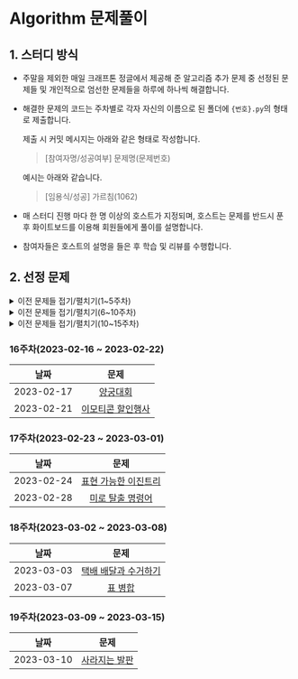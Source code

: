 # Algorithm 문제풀이

## 1. 스터디 방식

* 주말을 제외한 매일 크래프톤 정글에서 제공해 준 알고리즘 추가 문제  중 선정된 문제들 및 개인적으로 엄선한 문제들을 하루에 하나씩 해결합니다.

* 해결한 문제의 코드는 주차별로 각자 자신의 이름으로 된 폴더에 `{번호}.py`의 형태로 제출합니다.

  제출 시 커밋 메시지는 아래와 같은 형태로 작성합니다.

  >[참여자명/성공여부] 문제명(문제번호)

  예시는 아래와 같습니다.

  >[임용식/성공] 가르침(1062)

* 매 스터디 진행 마다 한 명 이상의 호스트가 지정되며, 호스트는 문제를 반드시 푼 후 화이트보드를 이용해 회원들에게 풀이를 설명합니다.

* 참여자들은 호스트의 설명을 들은 후 학습 및 리뷰를 수행합니다.

## 2. 선정 문제
<details>
  <summary>이전 문제들 접기/펼치기(1~5주차)</summary>

  <div markdown="1">  

### 1주차(2022-11-01 ~ 2022-11-02)

|    날짜    |                         문제                         | 호스트 |
| :--------: | :--------------------------------------------------: | :----: |
| 2022-11-01 | [가르침(1062)](https://www.acmicpc.net/problem/1062) | 임용식 |
| 2022-11-02 |  [로또(6603)](https://www.acmicpc.net/problem/6603)  | 손창한 |

### 2주차(2022-11-03 ~ 2022-11-09)

|    날짜    |                            문제                            | 호스트 |
| :--------: | :--------------------------------------------------------: | :----: |
| 2022-11-03 |  [기타 레슨(2343)](https://www.acmicpc.net/problem/2343)   | 이현홍 |
| 2022-11-04 | [랜선 자르기(1654)](https://www.acmicpc.net/problem/1654)  | 이선우 |
| 2022-11-07 | [별 찍기 - 10(2447)](https://www.acmicpc.net/problem/2447) | 장지영 |
| 2022-11-08 |    [에디터(1406)](https://www.acmicpc.net/problem/1406)    | 우한봄 |
| 2022-11-09 |  [버블 소트(1517)](https://www.acmicpc.net/problem/1517)   | 임용식 |

### 3주차(2022-11-10 ~ 2022-11-16)

|    날짜    |                           문제                            | 호스트 |
| :--------: | :-------------------------------------------------------: | :----: |
| 2022-11-10 | [문자열 폭발(9935)](https://www.acmicpc.net/problem/9935) | 손창한 |
| 2022-11-11 | [박스 채우기(1493)](https://www.acmicpc.net/problem/1493) | 이현홍 |
| 2022-11-14 |  [소수 경로(1963)](https://www.acmicpc.net/problem/1963)  | 이선우 |
| 2022-11-16 | [이모티콘(14226)](https://www.acmicpc.net/problem/14226)  | 장지영 |

### 4주차(2022-11-17 ~ 2022-11-23)

|    날짜    |                             문제                             | 호스트 |
| :--------: | :----------------------------------------------------------: | :----: |
| 2022-11-17 | [벽 부수고 이동하기(2206)](https://www.acmicpc.net/problem/2206) | 우한봄 |
| 2022-11-18 |    [달리기(16930)](https://www.acmicpc.net/problem/16930)    | 임용식 |
| 2022-11-21 |   [게임 개발(1516)](https://www.acmicpc.net/problem/1516)    | 손창한 |
| 2022-11-22 |   [연속합 2(13398)](https://www.acmicpc.net/problem/13398)   | 이현홍 |
| 2022-11-23 | [색종이 올려 놓기(2643)](https://www.acmicpc.net/problem/2643) | 이선우 |

### 5주차(2022-11-24 ~ 2022-11-30)

|    날짜    |                             문제                             | 호스트 |
| :--------: | :----------------------------------------------------------: | :----: |
| 2022-11-24 |  [캠프 준비(16938)](https://www.acmicpc.net/problem/16938)   | 임용식 |
| 2022-11-25 |    [나3곱2(16936)](https://www.acmicpc.net/problem/16936)    | 손창한 |
| 2022-11-28 | [십자가 찾기(16924)](https://www.acmicpc.net/problem/16924)  | 이현홍 |
| 2022-11-29 |      [작업(2056)](https://www.acmicpc.net/problem/2056)      | 이선우 |
| 2022-11-30 | [직사각형 탈출(16973)](https://www.acmicpc.net/problem/16973) | 장지영 |
</div>
</summary>
</details>

<details>
  <summary>이전 문제들 접기/펼치기(6~10주차)</summary>

  <div markdown="1">  

### 6주차(2022-12-01 ~ 2022-12-07)

|    날짜    |                            문제 1                            | 호스트 1 |                            문제2                             | 호스트 2 |
| :--------: | :----------------------------------------------------------: | :------: | :----------------------------------------------------------: | :------: |
| 2022-12-01 |     [스도쿠(2580)](https://www.acmicpc.net/problem/2580)     |  우한봄  | [스타트와 링크(14889)](https://www.acmicpc.net/problem/14889) |  박정은  |
| 2022-12-02 | [에너지 모으기(16198)](https://www.acmicpc.net/problem/16198) |  김세희  |     [퇴사(14501)](https://www.acmicpc.net/problem/14501)     |  장홍표  |
| 2022-12-05 |   [두 동전(16197)](https://www.acmicpc.net/problem/16197)    |  박재형  |  [테트로미노(14500)](https://www.acmicpc.net/problem/14500)  |  임용식  |
| 2022-12-06 |  [레이저 통신(6087)](https://www.acmicpc.net/problem/6087)   |  손창한  | [데스 나이트(16948)](https://www.acmicpc.net/problem/16948)  |  이현홍  |
| 2022-12-07 |  [아기 상어(16236)](https://www.acmicpc.net/problem/16236)   |  이선우  |   [돌 그룹(12886)](https://www.acmicpc.net/problem/12886)    |  장지영  |

### 7주차(2022-12-08 ~ 2022-12-14)

|    날짜    |                            문제 1                            | 호스트 1 |                            문제2                             | 호스트 2 |
| :--------: | :----------------------------------------------------------: | :------: | :----------------------------------------------------------: | :------: |
| 2022-12-08 | [센티와 마법의 뿅망치(19638)](https://www.acmicpc.net/problem/19638) |  우한봄  |   [BOJ 거리(12026)](https://www.acmicpc.net/problem/12026)   |  박정은  |
| 2022-12-09 |   [스타트링크(5014)](https://www.acmicpc.net/problem/5014)   |  김세희  |   [Two Dots(16929)](https://www.acmicpc.net/problem/16929)   |  장홍표  |
| 2022-12-12 | [부분수열의 합(14225)](https://www.acmicpc.net/problem/14225) |  박재형  | [서울 지하철 2호선(16947)](https://www.acmicpc.net/problem/16947) |  임용식  |
| 2022-12-13 |  [뮤탈리스크(12869)](https://www.acmicpc.net/problem/12869)  |  손창한  |  [인구 이동(16234)](https://www.acmicpc.net/problem/16234)   |  이현홍  |
| 2022-12-14 | [연산자 끼워넣기 (2)(15658)](https://www.acmicpc.net/problem/15658) |  이선우  |     [Acka(12996)](https://www.acmicpc.net/problem/12996)     |  장지영  |

### 8주차(2022-12-15 ~ 2022-12-21)

|    날짜    |                            문제 1                            | 호스트 1 |                           문제2                           | 호스트 2 |
| :--------: | :----------------------------------------------------------: | :------: | :-------------------------------------------------------: | :------: |
| 2022-12-15 |     [LCA(11437)](https://www.acmicpc.net/problem/11437)      |  우한봄  | [신기한 소수(2023)](https://www.acmicpc.net/problem/2023) |  박정은  |
| 2022-12-16 | [히오스 프로게이머(16564)](https://www.acmicpc.net/problem/16564) |  김세희  |   [사다리(2022)](https://www.acmicpc.net/problem/2022)    |  장홍표  |
| 2022-12-19 | [사이클 게임(20040)](https://www.acmicpc.net/problem/20040)  |  박재형  |    [찾기(1786)](https://www.acmicpc.net/problem/1786)     |  임용식  |
| 2022-12-20 | [전화번호 목록(5052)](https://www.acmicpc.net/problem/5052)  |  손창한  | [트리의 지름(1967)](https://www.acmicpc.net/problem/1967) |  이현홍  |
| 2022-12-21 | [여러분의 다리가 되어 드리겠습니다!(17352)](https://www.acmicpc.net/problem/17352) |  이선우  |   [거짓말(1043)](https://www.acmicpc.net/problem/1043)    |  장지영  |

### 9주차(2022-12-22 ~ 2022-12-28)

|    날짜    |                            문제                             | 호스트 |
| :--------: | :---------------------------------------------------------: | :----: |
| 2022-12-22 |  [크리보드(11058)](https://www.acmicpc.net/problem/11058)   | 우한봄 |
| 2022-12-23 |  [늑대와 양(16956)](https://www.acmicpc.net/problem/16956)  | 박정은 |
| 2022-12-26 |    [4연산(14395)](https://www.acmicpc.net/problem/14395)    | 김세희 |
| 2022-12-27 |    [감시(15683)](https://www.acmicpc.net/problem/15683)     | 장홍표 |
| 2022-12-28 | [파일 합치기(11066)](https://www.acmicpc.net/problem/11066) | 박재형 |

### 10주차(2022-12-29 ~ 2023-01-04)

|    날짜    |                          문제(기본)                          |                          문제(응용)                          | 호스트 |
| :--------: | :----------------------------------------------------------: | :----------------------------------------------------------: | :----: |
| 2022-12-29 |     [주식(11501)](https://www.acmicpc.net/problem/11501)     |      [택배(8980)](https://www.acmicpc.net/problem/8980)      | 임용식 |
| 2022-12-30 |  [N과 M(10)(15664)](https://www.acmicpc.net/problem/15664)   |  [암호 만들기(1759)](https://www.acmicpc.net/problem/1759)   | 손창한 |
| 2023-01-02 |   [회전 초밥(2531)](https://www.acmicpc.net/problem/2531)    |     [합이 0(3151)](https://www.acmicpc.net/problem/3151)     | 이현홍 |
| 2023-01-03 |    [최단경로(1753)](https://www.acmicpc.net/problem/1753)    |    [알고스팟(1261)](https://www.acmicpc.net/problem/1261)    | 이선우 |
| 2023-01-04 | [외계인의 기타 연주(2841)](https://www.acmicpc.net/problem/2841) | [옥상 정원 꾸미기(6198)](https://www.acmicpc.net/problem/6198) | 장지영 |
</div>
</summary>
</details>


<details>
  <summary>이전 문제들 접기/펼치기(10~15주차)</summary>

  <div markdown="1">  
  
### 11주차(2023-01-05 ~ 2023-01-11)

|    날짜    |                          문제(기본)                          |                        문제(응용)                         | 호스트 |
| :--------: | :----------------------------------------------------------: | :-------------------------------------------------------: | :----: |
| 2023-01-05 | [쉬운 계단 수(10844)](https://www.acmicpc.net/problem/10844) | [팰린드롬?(10942)](https://www.acmicpc.net/problem/10942) | 우한봄 |
| 2023-01-09 |  [유기농 배추(1012)](https://www.acmicpc.net/problem/1012)   |     [불(5427)](https://www.acmicpc.net/problem/5427)      | 박정은 |
| 2023-01-10 |   [수강신청(13414)](https://www.acmicpc.net/problem/13414)   |  [무한 수열(1351)](https://www.acmicpc.net/problem/1351)  | 김세희 |
| 2023-01-11 |      [그림(1926)](https://www.acmicpc.net/problem/1926)      |  [상범 빌딩(6593)](https://www.acmicpc.net/problem/6593)  | 장홍표 |

### 12주차(2023-01-12 ~ 2023-01-18)

|    날짜    |                          문제(기본)                          |                          문제(응용)                          | 호스트 |
| :--------: | :----------------------------------------------------------: | :----------------------------------------------------------: | :----: |
| 2023-01-12 | [계란으로 계란치기(16987)](https://www.acmicpc.net/problem/16987) | [소문난 칠공주(1941)](https://www.acmicpc.net/problem/1941)  | 박재형 |
| 2023-01-13 |  [포도주 시식(16987)](https://www.acmicpc.net/problem/2156)  |    [자두나무(2240)](https://www.acmicpc.net/problem/2240)    | 임용식 |
| 2023-01-16 |   [순열장난(10597)](https://www.acmicpc.net/problem/10597)   |    [애너그램(6443)](https://www.acmicpc.net/problem/6443)    | 손창한 |
| 2023-01-17 |  [나무 탈출(15900)](https://www.acmicpc.net/problem/15900)   | [감시 피하기 (18428)](https://www.acmicpc.net/problem/18428) | 이현홍 |
| 2023-01-18 |   [플로이드(11404)](https://www.acmicpc.net/problem/11404)   | [서강그라운드(14938)](https://www.acmicpc.net/problem/14938) | 이선우 |


### 14주차(2023-02-02 ~ 2023-02-08)

|    날짜    |                             문제                             |
| :--------: | :----------------------------------------------------------: |
| 2023-02-03 | [k진수에서 소수 개수 구하기](https://school.programmers.co.kr/learn/courses/30/lessons/92335) |
| 2023-02-07 | [주차 요금 계산](https://school.programmers.co.kr/learn/courses/30/lessons/92341) |

### 15주차(2023-02-09 ~ 2023-02-15)

|    날짜    |                             문제                             |
| :--------: | :----------------------------------------------------------: |
| 2023-02-10 | [파괴되지 않은 건물](https://school.programmers.co.kr/learn/courses/30/lessons/92344) |
| 2023-02-14 | [양과 늑대](https://school.programmers.co.kr/learn/courses/30/lessons/92343) |

</div>
</summary>
</details>


### 16주차(2023-02-16 ~ 2023-02-22)

|    날짜    |                             문제                             |
| :--------: | :----------------------------------------------------------: |
| 2023-02-17 | [양궁대회](https://school.programmers.co.kr/learn/courses/30/lessons/92342) |
| 2023-02-21 | [이모티콘 할인행사](https://school.programmers.co.kr/learn/courses/30/lessons/150368) |

### 17주차(2023-02-23 ~ 2023-03-01)

|    날짜    |                             문제                             |
| :--------: | :----------------------------------------------------------: |
| 2023-02-24 | [표현 가능한 이진트리](https://school.programmers.co.kr/learn/courses/30/lessons/150367) |
| 2023-02-28 | [미로 탈출 명령어](https://school.programmers.co.kr/learn/courses/30/lessons/150365) |

### 18주차(2023-03-02 ~ 2023-03-08)

|    날짜    |                             문제                             |
| :--------: | :----------------------------------------------------------: |
| 2023-03-03 | [택배 배달과 수거하기](https://school.programmers.co.kr/learn/courses/30/lessons/150369) |
| 2023-03-07 | [표 병합](https://school.programmers.co.kr/learn/courses/30/lessons/150366) |

### 19주차(2023-03-09 ~ 2023-03-15)

|    날짜    |                             문제                             |
| :--------: | :----------------------------------------------------------: |
| 2023-03-10 | [사라지는 발판](https://school.programmers.co.kr/learn/courses/30/lessons/92345) |
